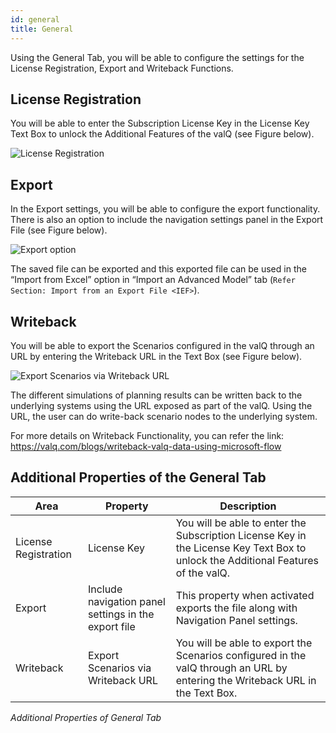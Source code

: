 ```yaml
---
id: general
title: General
---
```



Using the General Tab, you will be able to configure the settings for
the License Registration, Export and Writeback Functions.

## License Registration

You will be able to enter the Subscription License Key in the License
Key Text Box to unlock the Additional Features of the valQ (see Figure
below).

![License Registration](assets/lcs.png)

## Export

In the Export settings, you will be able to configure the export
functionality. There is also an option to include the navigation
settings panel in the Export File (see Figure below).

![Export option](assets/epf.png)

The saved file can be exported and this exported file can be used in the
“Import from Excel” option in “Import an Advanced Model” tab (`Refer
Section: Import from an Export File <IEF>`).

## Writeback

You will be able to export the Scenarios configured in the valQ through
an URL by entering the Writeback URL in the Text Box (see Figure below).

![Export Scenarios via Writeback URL](assets/wrb.png)

The different simulations of planning results can be written back to the
underlying systems using the URL exposed as part of the valQ. Using the
URL, the user can do write-back scenario nodes to the underlying system.

For more details on Writeback Functionality, you can refer the link:
<https://valq.com/blogs/writeback-valq-data-using-microsoft-flow>

## Additional Properties of the General Tab

| Area                 | Property                                             | Description                                                                                                                       |
| -------------------- | ---------------------------------------------------- | --------------------------------------------------------------------------------------------------------------------------------- |
| License Registration | License Key                                          | You will be able to enter the Subscription License Key in the License Key Text Box to unlock the Additional Features of the valQ. |
| Export               | Include navigation panel settings in the export file | This property when activated exports the file along with Navigation Panel settings.                                               |
| Writeback            | Export Scenarios via Writeback URL                   | You will be able to export the Scenarios configured in the valQ through an URL by entering the Writeback URL in the Text Box.     |

*Additional Properties of General Tab*
